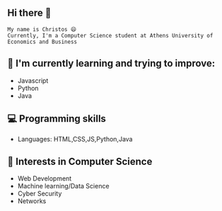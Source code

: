 ## Hi there 👋
    My name is Christos 😄
    Currently, I'm a Computer Science student at Athens University of Economics and Business  
    
## 📖 I'm currently learning and trying to improve:
* Javascript
* Python
* Java

## 💻 Programming skills
 * Languages: HTML,CSS,JS,Python,Java

## 📜 Interests in Computer Science
* Web Development
* Machine learning/Data Science
* Cyber Security
* Networks
<!--
**christoskaragiannis/christoskaragiannis** is a ✨ _special_ ✨ repository because its `README.md` (this file) appears on your GitHub profile.

Here are some ideas to get you started:

- 🔭 I’m currently working on ...
- 🌱 I’m currently learning ...
- 👯 I’m looking to collaborate on ...
- 🤔 I’m looking for help with ...
- 💬 Ask me about ...
- 📫 How to reach me: ...
- 😄 Pronouns: ...
- ⚡ Fun fact: ...
-->
